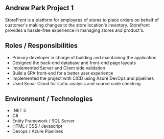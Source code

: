 ## Andrew Park Project 1
StoreFront is a platform for employees of stores to place orders on behalf of customer's making changes to the store location's inventory. Storefront provides a hassle-free experience in managing stores and product's. 

## Roles / Responsibilities
* Primary developer in charge of building and maintaining the application
* Designed the back-end database and front-end page layouts
* Implemented Server and Client side validation
* Build a SPA front-end for a better user experience
* Implemented the project with CICD using Azure DevOps and pipelines
* Used Sonar Cloud for static analysis and source code checking

## Environment / Technologies
* .NET 5
* C#
* Entity Framework / SQL Server
* HTML / CSS / Javascript
* Devops / Azure Pipelines
